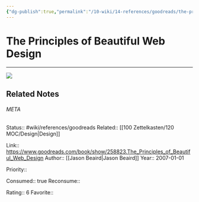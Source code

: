 ```yaml
---
{"dg-publish":true,"permalink":"/10-wiki/14-references/goodreads/the-principles-of-beautiful-web-design-0975841963/","title":"The Principles of Beautiful Web Design"}
---
```


# The Principles of Beautiful Web Design
---
![](https://i.gr-assets.com/images/S/compressed.photo.goodreads.com/books/1436377686l/258823._SX318_.jpg)

## Related Notes




###### META
Status:: #wiki/references/goodreads
Related:: [[100 Zettelkasten/120 MOC/Design\|Design]]

Link:: https://www.goodreads.com/book/show/258823.The_Principles_of_Beautiful_Web_Design
Author:: [[Jason Beaird\|Jason Beaird]]
Year:: 2007-01-01

Priority:: 

Consumed:: true
Reconsume:: 

Rating:: 6
Favorite:: 
